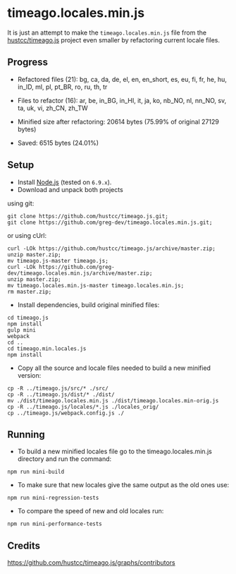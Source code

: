 # timeago.locales.min.js

It is just an attempt to make the `timeago.locales.min.js` file from the [hustcc/timeago.js](https://github.com/hustcc/timeago.js.git) project
even smaller by refactoring current locale files.

## Progress
* Refactored files (<!-- replace:miniFilesNum -->21<!-- end:replace:miniFilesNum -->): <!-- replace:miniFiles -->bg, ca, da, de, el, en, en_short, es, eu, fi, fr, he, hu, in_ID, ml, pl, pt_BR, ro, ru, th, tr<!-- end:replace:miniFiles -->

* Files to refactor (<!-- replace:todoFilesNum -->16<!-- end:replace:todoFilesNum -->): <!-- replace:todoFiles -->ar, be, in_BG, in_HI, it, ja, ko, nb_NO, nl, nn_NO, sv, ta, uk, vi, zh_CN, zh_TW<!-- end:replace:todoFiles -->

* Minified size after refactoring: <!-- replace:miniBytes -->20614<!-- end:replace:miniBytes --> bytes (<!-- replace:diffPercent -->75.99<!-- end:replace:diffPercent -->% of original <!-- replace:origBytes -->27129<!-- end:replace:origBytes --> bytes)

* Saved: <!-- replace:diffBytes -->6515<!-- end:replace:diffBytes --> bytes (<!-- replace:savedPercent -->24.01<!-- end:replace:savedPercent -->%)

## Setup
* Install [Node.js](https://nodejs.org/en/download/) (tested on `6.9.x`).
* Download and unpack both projects

using git:
```
git clone https://github.com/hustcc/timeago.js.git;
git clone https://github.com/greg-dev/timeago.locales.min.js.git;
```
or using cUrl:
```
curl -LOk https://github.com/hustcc/timeago.js/archive/master.zip;
unzip master.zip;
mv timeago.js-master timeago.js;
curl -LOk https://github.com/greg-dev/timeago.locales.min.js/archive/master.zip;
unzip master.zip;
mv timeago.locales.min.js-master timeago.locales.min.js;
rm master.zip;
```
* Install dependencies, build original minified files:
```
cd timeago.js
npm install
gulp mini
webpack
cd ..
cd timeago.min.locales.js
npm install
```
* Copy all the source and locale files needed to build a new minified version:
```
cp -R ../timeago.js/src/* ./src/
cp -R ../timeago.js/dist/* ./dist/
mv ./dist/timeago.locales.min.js ./dist/timeago.locales.min-orig.js
cp -R ../timeago.js/locales/*.js ./locales_orig/
cp ../timeago.js/webpack.config.js ./
```

## Running
* To build a new minified locales file go to the timeago.locales.min.js directory
and run the command:
```
npm run mini-build
```

* To make sure that new locales give the same output as the old ones use:
```
npm run mini-regression-tests
```

* To compare the speed of new and old locales run:
```
npm run mini-performance-tests
```

## Credits
https://github.com/hustcc/timeago.js/graphs/contributors
